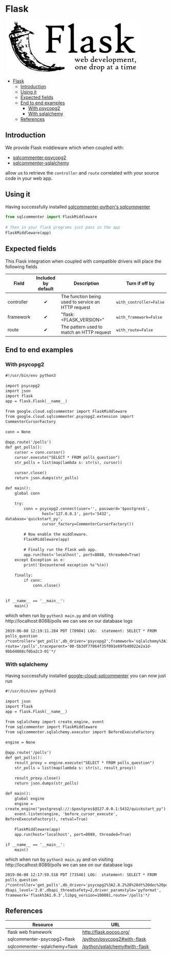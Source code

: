 # Flask
![](/docs/images/flask-logo.png)

- [Flask](#flask)
    - [Introduction](#introduction)
    - [Using it](#using-it)
    - [Expected fields](#expected-fields)
    - [End to end examples](#end-to-end-examples)
      - [With psycopg2](#with-psycopg2)
      - [With sqlalchemy](#with-sqlalchemy)
    - [References](#references)

## Introduction

We provide Flask middleware which when coupled with:

* [sqlcommenter-psycopg2](/docs/python/psycopg2/index.md)
* [sqlcommenter-sqlalchemy](/docs/python/SQLAlchemy/index.md)

allow us to retrieve the `controller` and `route` correlated with your source code in your web app.

## Using it

Having successfully installed [sqlcommenter-python's sqlcommenter]()

```python
from sqlcommenter import FlaskMiddleware

# Then in your flask programs just pass in the app
FlaskMiddleware(app)
```

## Expected fields

This Flask integration when coupled with compatible drivers will place the following fields

| Field      | Included by default                            | Description                                        | Turn if off by          |
| ---------- | ---------------------------------------------- | -------------------------------------------------- | ----------------------- |
| controller | <div style="text-align: center">&#10004;</div> | The function being used to service an HTTP request | `with_controller=False` |
| framework  | <div style="text-align: center">&#10004;</div> | "flask:<FLASK_VERSION>"                            | `with_framework=False`  |
| route      | <div style="text-align: center">&#10004;</div> | The pattern used to match an HTTP request          | `with_route=False`      |

## End to end examples
### With psycopg2
```
#!/usr/bin/env python3

import psycopg2
import json
import flask
app = flask.Flask(__name__)

from google.cloud.sqlcommenter import FlaskMiddleware
from google.cloud.sqlcommenter.psycopg2.extension import CommenterCursorFactory

conn = None

@app.route('/polls')
def get_polls():
    cursor = conn.cursor()
    cursor.execute("SELECT * FROM polls_question")
    str_polls = list(map(lambda s: str(s), cursor))

    cursor.close()
    return json.dumps(str_polls)

def main():
    global conn

    try:
        conn = psycopg2.connect(user='', password='$postgres$',
                host='127.0.0.1', port='5432', database='quickstart_py',
                cursor_factory=CommenterCursorFactory())

        # Now enable the middleware.
        FlaskMiddleware(app)

        # Finally run the Flask web app.
        app.run(host='localhost', port=8088, threaded=True)
    except Exception as e:
        print('Encountered exception %s'%(e))

    finally:
        if conn:
            conn.close()


if __name__ == '__main__':
    main()
```
which when run by `python3 main.py` and on visiting http://localhost:8088/polls we can see on our database logs

```shell
2019-06-08 12:19:11.284 PDT [70984] LOG:  statement: SELECT * FROM polls_question
/*controller='get_polls',db_driver='psycopg2',framework='sqlalchemy%3A1.3.4',
route='/polls',traceparent='00-5b3df77064f35f091e89fb40022e2a1d-9bbd4868cf0ba2c3-01'*/
```

### With sqlalchemy

Having successfully installed [google-cloud-sqlcommenter](/docs/python/SQLAlchemy/index.md) you can now just run

```
#!/usr/bin/env python3

import json
import flask
app = flask.Flask(__name__)

from sqlalchemy import create_engine, event
from sqlcommenter import FlaskMiddleware
from sqlcommenter.sqlalchemy.executor import BeforeExecuteFactory

engine = None

@app.route('/polls')
def get_polls():
    result_proxy = engine.execute("SELECT * FROM polls_question")
    str_polls = list(map(lambda s: str(s), result_proxy))

    result_proxy.close()
    return json.dumps(str_polls)

def main():
    global engine
    engine = create_engine("postgresql://:$postgres$@127.0.0.1:5432/quickstart_py")
    event.listen(engine, 'before_cursor_execute', BeforeExecuteFactory(), retval=True)

    FlaskMiddleware(app)
    app.run(host='localhost', port=8089, threaded=True)

if __name__ == '__main__':
    main()
```
which when run by `python3 main.py` and on visiting http://localhost:8089/polls we can see on our database logs

```shell
2019-06-08 12:17:59.518 PDT [73546] LOG:  statement: SELECT * FROM polls_question
/*controller='get_polls',db_driver='psycopg2%3A2.8.2%20%28dt%20dec%20pq3%20ext%20lo64%29',
dbapi_level='2.0',dbapi_threadsafety=2,driver_paramstyle='pyformat',
framework='flask%3A1.0.3',libpq_version=100001,route='/polls'*/
```

## References

| Resource                      | URL                                                            |
| ----------------------------- | -------------------------------------------------------------- |
| flask web framework           | http://flask.pocoo.org/                                        |
| sqlcommenter-psycopg2+flask   | [/python/psycopg2#with-flask](/python/psycopg2#with-flask)     |
| sqlcommenter-sqlalchemy+flask | [/python/sqlalchemy#with-flask](/python/sqlalchemy#with-flask) |
